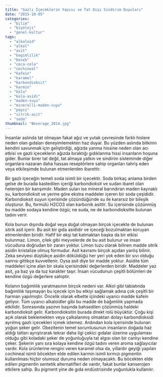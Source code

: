 ```yaml
---
title: "Gazlı İçeceklerin Yapısı ve Tat Dışı Sindirim Duyuları"
date: "2015-10-05"
categories: 
  - "bilim"
  - "biyoloji"
  - "genel-kultur"
tags: 
  - "alkaloid"
  - "alkol"
  - "asit"
  - "bagimlilik"
  - "bocek"
  - "coca-cola"
  - "cochineal"
  - "kafein"
  - "karamel"
  - "karbondioksit"
  - "karmin"
  - "kola"
  - "kola-asidi"
  - "maden-suyu"
  - "mineralli-maden-suyu"
  - "pepsi"
  - "sitrik-asit"
  - "soda"
thumbnail: "Beverage_2014.jpg"
---
```


İnsanlar aslında tat olmayan fakat ağız ve yutak çevresinde farklı hislere neden olan gıdaları deneyimlemekten haz duyar. Bu yüzden aslında bitkinin kendini savunmak için geliştirdiği, ağızda yanma hissine neden olan acı etkisi ve gazlı içeceklerin ağızda bıraktığı gıdıklanma hissi insanların hoşuna gider. Bunlar birer tat değil, tat almaya yatkın ve sindirim sisteminde diğer organlara nazaran daha hassas reseptörlere sahip organları tahriş eden veya etkileşimde bulunan etmenlerden ibarettir.

Bir gazlı içeceğin temeli soda isimli bir içecektir. Soda birkaç anlama birden gelse de burada kastedilen içeriği karbondioksit ve sudan ibaret olan heterojen bir karışımdır. Maden suları ise mineral barındıran maden kaynaklı su, karbondioksit ve yerine göre ekstra maddeler içeren bir soda çeşididir. Karbondioksit suyun içerisinde çözündüğünde su ile kararsız bir bileşik oluşturur. Bu, formülü H2CO3 olan karbonik asittir. Su içerisinde çözünmüş bu madde sodaya kendine özgü; ne suda, ne de karbondioksitte bulunan tadını verir.

Kola bunun dışında doğal veya doğal olmayan birçok içecekte de bulunan sitrik asit içerir. Bu asit bir gıda asididir ve içeceği bozulmaktan koruyan etmenlerden biridir. Hafif bir ekşi tat katmaktan başka da bir etkisi bulunmaz. Limon, çilek gibi meyvelerde de bu asit bulunur ve insan vücuduna doğrudan bir zararı yoktur. Limon tuzu olarak bilinen madde sitrik asidin kristalize olmuş formudur. Asit kavramı birçok açıdan yanlış bilinir. Zeka seviyesi düştükçe asidin döküldüğü her yeri yok eden bir sıvı olduğu sanrısı gittikçe kuvvetlenir. Oysa asit diye bir madde yoktur. Asidite tüm maddeleri içine alan bir skala içerisindeki değerlerden biridir. Maddeler yaz asit, ya baz ya da tuz karakter taşır. İnsan vücudunun çeşitli bölümleri de kendine özgü değerlere sahiptir.

Kolanın bağımlılık yaratmasının birçok nedeni var. Alkol gibi tabiatında bağımlılık taşımayan bu içecek için bu etkiyi sağlamak adına çok çeşitli bir harman yapılmıştır. Öncelik olarak elbette içindeki uyarıcı madde kafein geliyor. Tüm uyarıcı alkaloidler gibi bu madde de bağımlılık yapmada etkilidir. Sonrasında yazının başında bahsedilen çözünmüş haldeki karbondioksit gelir. Karbondioksitin burada direkt rolü büyüktür. Çoğu kişi açık olarak beklemekten veya çalkalanmış olmaktan dolayı karbondioksidi ayrılmış gazlı içecekleri içmek istemez. Ardından kola içerisinde bulunan yoğun şeker gelir. Obezitenin temel sorumlusunun insanların doğada haz aldığı tatları ayrıştırarak tekrar daha ilgi çekici gıdalar üzerine uygulaması olduğu gibi koladaki şeker de yoğunluğuyla tat algısı olan bir canlıyı kendine çeker. Şekerin yanı sıra kolaya kendine özgü tadını veren aroma sağlayıcılar vardır. Kola ürünlerine rengini veren karamel olsa da, yıllardır geyiği yapılan cochineal isimli böcekten elde edilen karmin isimli kırmızı pigmentin kullanılması hiçbir olumsuz duruma neden olmayacaktı. Bu böcekten elde edilen pigmentin sentetik alternatifleri de vardır, fakat bunlar kanserojen etkilere sahip. Bu pigment yine de gıda endüstrisinde yoğunlukla kullanılır.
